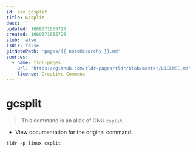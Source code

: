 ```yaml
---
id: osx.gcsplit
title: Gcsplit
desc: ''
updated: 1669371655725
created: 1669371655725
stub: false
isDir: false
gitNotePath: 'pages/{{ noteHiearchy }}.md'
sources:
  - name: tldr-pages
    url: 'https://github.com/tldr-pages/tldr/blob/master/LICENSE.md'
    license: Creative Commons
---
```

# gcsplit

> This command is an alias of GNU `csplit`.

- View documentation for the original command:

`tldr -p linux csplit`

